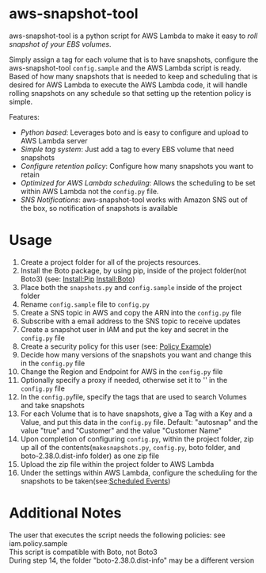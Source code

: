 aws-snapshot-tool
=================
aws-snapshot-tool is a python script for AWS Lambda to make it easy to *roll snapshot of your EBS volumes*. 

Simply assign a tag for each volume that is to have snapshots, configure the aws-snapshot-tool `config.sample` and the AWS Lambda script is ready. Based of how many snapshots that is needed to keep and scheduling that is desired for AWS Lambda to execute the AWS Lambda code, it will handle rolling snapshots on any schedule so that setting up the retention policy is simple.

Features:
- *Python based*: Leverages boto and is easy to configure and upload to AWS Lambda server
- *Simple tag system*: Just add a tag to every EBS volume that need snapshots
- *Configure retention policy*: Configure how many snapshots you want to retain
- *Optimized for AWS Lambda scheduling*: Allows the scheduling to be set within AWS Lambda not the `config.py` file.
- *SNS Notifications*: aws-snapshot-tool works with Amazon SNS out of the box, so notification of snapshots is available 

Usage
==========
1. Create a project folder for all of the projects resources.
2. Install the Boto package, by using pip, inside of the project folder(not Boto3) (see: [Install:Pip](https://pip.pypa.io/en/latest/installing/) [Install:Boto](https://github.com/boto/boto))
3. Place both the `snapshots.py` and `config.sample` inside of the project folder
4. Rename `config.sample` file to `config.py`
5. Create a SNS topic in AWS and copy the ARN into the `config.py` file
6. Subscribe with a email address to the SNS topic to receive updates
7. Create a snapshot user in IAM and put the key and secret in the `config.py` file
8. Create a security policy for this user (see:  [Policy Example](https://github.com/tblong/aws-snapshot-tool/blob/aws-lambda-mods/iam.policy.sample))
9. Decide how many versions of the snapshots you want and change this in the `config.py` file
10. Change the Region and Endpoint for AWS in the `config.py` file
11. Optionally specify a proxy if needed, otherwise set it to '' in the `config.py` file
12. In the `config.py`file, specify the tags that are used to search Volumes and take snapshots
13. For each Volume that is to have snapshots, give a Tag with a Key and a Value, and put this data in the `config.py` file. Default: "autosnap" and the value "true" and "Customer" and the value "Customer Name"
14. Upon completion of configuring `config.py`, within the project folder, zip up all of the contents(`makesnapshots.py`, `config.py`, boto folder, and boto-2.38.0.dist-info folder) as one zip file
15. Upload the zip file within the project folder to AWS Lambda
16. Under the settings within AWS Lambda, configure the scheduling for the snapshots to be taken(see:[Scheduled Events](http://docs.aws.amazon.com/lambda/latest/dg/getting-started-scheduled-events.html)) 

Additional Notes
=========
The user that executes the script needs the following policies: see iam.policy.sample<br />
This script is compatible with Boto, not Boto3<br />
During step 14, the folder "boto-2.38.0.dist-info" may be a different version<br />

